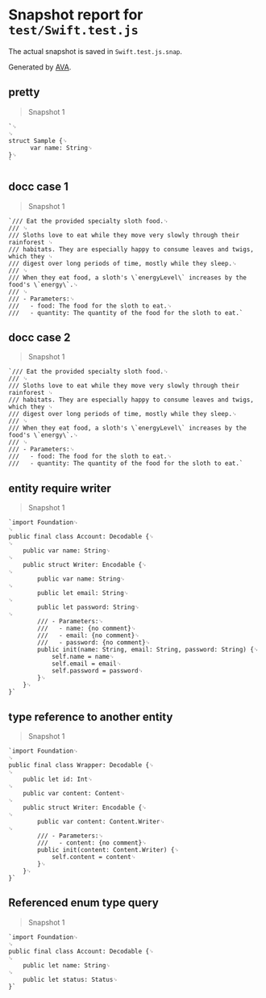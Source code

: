 # Snapshot report for `test/Swift.test.js`

The actual snapshot is saved in `Swift.test.js.snap`.

Generated by [AVA](https://avajs.dev).

## pretty

> Snapshot 1

    `␊
    ␊
    struct Sample {␊
          var name: String␊
    }␊
    `

## docc case 1

> Snapshot 1

    `/// Eat the provided specialty sloth food.␊
    /// ␊
    /// Sloths love to eat while they move very slowly through their rainforest ␊
    /// habitats. They are especially happy to consume leaves and twigs, which they ␊
    /// digest over long periods of time, mostly while they sleep.␊
    /// ␊
    /// When they eat food, a sloth's \`energyLevel\` increases by the food's \`energy\`.␊
    /// ␊
    /// - Parameters:␊
    ///   - food: The food for the sloth to eat.␊
    ///   - quantity: The quantity of the food for the sloth to eat.`

## docc case 2

> Snapshot 1

    `/// Eat the provided specialty sloth food.␊
    /// ␊
    /// Sloths love to eat while they move very slowly through their rainforest ␊
    /// habitats. They are especially happy to consume leaves and twigs, which they ␊
    /// digest over long periods of time, mostly while they sleep.␊
    /// ␊
    /// When they eat food, a sloth's \`energyLevel\` increases by the food's \`energy\`.␊
    /// ␊
    /// - Parameters:␊
    ///   - food: The food for the sloth to eat.␊
    ///   - quantity: The quantity of the food for the sloth to eat.`

## entity require writer

> Snapshot 1

    `import Foundation␊
    ␊
    public final class Account: Decodable {␊
    ␊
        public var name: String␊
    ␊
        public struct Writer: Encodable {␊
    ␊
            public var name: String␊
    ␊
            public let email: String␊
    ␊
            public let password: String␊
    ␊
            /// - Parameters:␊
            ///   - name: {no comment}␊
            ///   - email: {no comment}␊
            ///   - password: {no comment}␊
            public init(name: String, email: String, password: String) {␊
                self.name = name␊
                self.email = email␊
                self.password = password␊
            }␊
        }␊
    }`

## type reference to another entity

> Snapshot 1

    `import Foundation␊
    ␊
    public final class Wrapper: Decodable {␊
    ␊
        public let id: Int␊
    ␊
        public var content: Content␊
    ␊
        public struct Writer: Encodable {␊
    ␊
            public var content: Content.Writer␊
    ␊
            /// - Parameters:␊
            ///   - content: {no comment}␊
            public init(content: Content.Writer) {␊
                self.content = content␊
            }␊
        }␊
    }`

## Referenced enum type query

> Snapshot 1

    `import Foundation␊
    ␊
    public final class Account: Decodable {␊
    ␊
        public let name: String␊
    ␊
        public let status: Status␊
    }`
